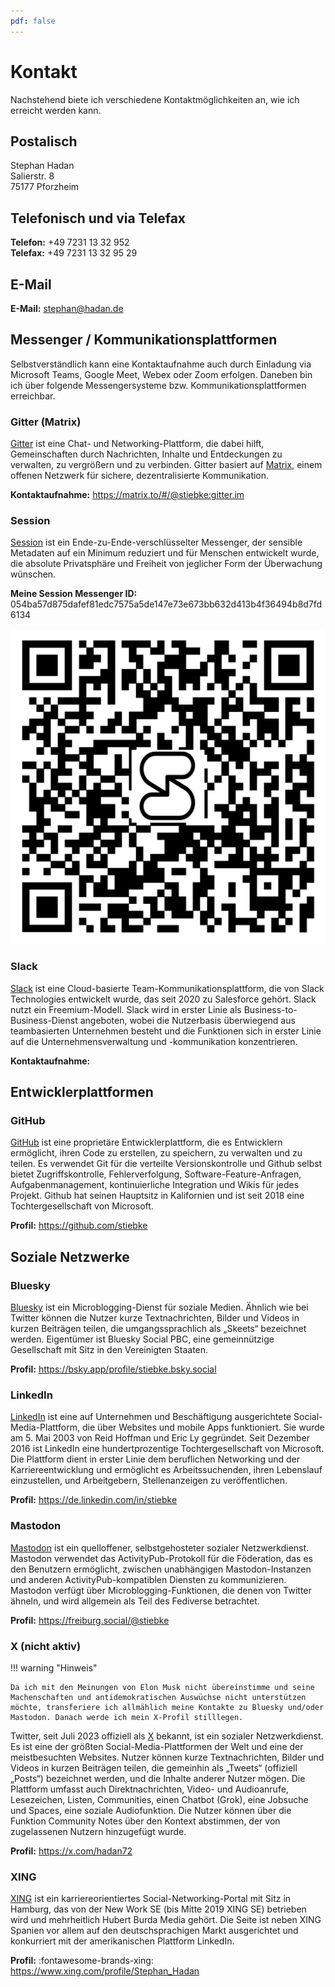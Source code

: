 ```yaml
---
pdf: false
---
```

# Kontakt

Nachstehend biete ich verschiedene Kontaktmöglichkeiten an, wie ich erreicht werden kann.

## Postalisch

Stephan Hadan<br />
Salierstr. 8<br />
75177 Pforzheim<br />

## Telefonisch und via Telefax

**Telefon:** +49 7231 13 32 952<br />
**Telefax:** +49 7231 13 32 95 29<br />

## E-Mail

**E-Mail:** stephan@hadan.de<br />

## Messenger / Kommunikationsplattformen

Selbstverständlich kann eine Kontaktaufnahme auch durch Einladung via Microsoft Teams, Google Meet, Webex oder Zoom erfolgen. Daneben bin ich über folgende Messengersysteme bzw. Kommunikationsplattformen erreichbar.

### Gitter (Matrix)

[Gitter](https://gitter.im) ist eine Chat- und Networking-Plattform, die dabei hilft, Gemeinschaften durch Nachrichten, Inhalte und Entdeckungen zu verwalten, zu vergrößern und zu verbinden. Gitter basiert auf [Matrix](https://matrix.org), einem offenen Netzwerk für sichere, dezentralisierte Kommunikation. 

**Kontaktaufnahme:** https://matrix.to/#/@stiebke:gitter.im

### Session

[Session](https://getsession.org) ist ein Ende-zu-Ende-verschlüsselter Messenger, der sensible Metadaten auf ein Minimum reduziert und für Menschen entwickelt wurde, die absolute Privatsphäre und Freiheit von jeglicher Form der Überwachung wünschen.

**Meine Session Messenger ID:** 054ba57d875dafef81edc7575a5de147e73e673bb632d413b4f36494b8d7fd6134

![QR Code zum Einscannen in der Session App](images/session-account-id.jpg)

### Slack

[Slack](https://slack.com/) ist eine Cloud-basierte Team-Kommunikationsplattform, die von Slack Technologies entwickelt wurde, das seit 2020 zu Salesforce gehört. Slack nutzt ein Freemium-Modell. Slack wird in erster Linie als Business-to-Business-Dienst angeboten, wobei die Nutzerbasis überwiegend aus teambasierten Unternehmen besteht und die Funktionen sich in erster Linie auf die Unternehmensverwaltung und -kommunikation konzentrieren.

**Kontaktaufnahme:**

## Entwicklerplattformen

### GitHub

[GitHub](https://github.com) ist eine proprietäre Entwicklerplattform, die es Entwicklern ermöglicht, ihren Code zu erstellen, zu speichern, zu verwalten und zu teilen. Es verwendet Git für die verteilte Versionskontrolle und Github selbst bietet Zugriffskontrolle, Fehlerverfolgung, Software-Feature-Anfragen, Aufgabenmanagement, kontinuierliche Integration und Wikis für jedes Projekt. Github hat seinen Hauptsitz in Kalifornien und ist seit 2018 eine Tochtergesellschaft von Microsoft.

**Profil:** https://github.com/stiebke

## Soziale Netzwerke

### Bluesky

[Bluesky](https://bsky.app/) ist ein Microblogging-Dienst für soziale Medien. Ähnlich wie bei Twitter können die Nutzer kurze Textnachrichten, Bilder und Videos in kurzen Beiträgen teilen, die umgangssprachlich als „Skeets“ bezeichnet werden. Eigentümer ist Bluesky Social PBC, eine gemeinnützige Gesellschaft mit Sitz in den Vereinigten Staaten.

**Profil:** https://bsky.app/profile/stiebke.bsky.social

### LinkedIn

[LinkedIn](https://www.linkedin.com/) ist eine auf Unternehmen und Beschäftigung ausgerichtete Social-Media-Plattform, die über Websites und mobile Apps funktioniert. Sie wurde am 5. Mai 2003 von Reid Hoffman und Eric Ly gegründet. Seit Dezember 2016 ist LinkedIn eine hundertprozentige Tochtergesellschaft von Microsoft. Die Plattform dient in erster Linie dem beruflichen Networking und der Karriereentwicklung und ermöglicht es Arbeitssuchenden, ihren Lebenslauf einzustellen, und Arbeitgebern, Stellenanzeigen zu veröffentlichen.

**Profil:** https://de.linkedin.com/in/stiebke

### Mastodon

[Mastodon](https://joinmastodon.org/) ist ein quelloffener, selbstgehosteter sozialer Netzwerkdienst. Mastodon verwendet das ActivityPub-Protokoll für die Föderation, das es den Benutzern ermöglicht, zwischen unabhängigen Mastodon-Instanzen und anderen ActivityPub-kompatiblen Diensten zu kommunizieren. Mastodon verfügt über Microblogging-Funktionen, die denen von Twitter ähneln, und wird allgemein als Teil des Fediverse betrachtet.

**Profil:** https://freiburg.social/@stiebke

### X (nicht aktiv)

!!! warning "Hinweis"

    Da ich mit den Meinungen von Elon Musk nicht übereinstimme und seine Machenschaften und antidemokratischen Auswüchse nicht unterstützen möchte, transferiere ich allmählich meine Kontakte zu Bluesky und/oder Mastodon. Danach werde ich mein X-Profil stilllegen.

Twitter, seit Juli 2023 offiziell als [X](https://x.com) bekannt, ist ein sozialer Netzwerkdienst. Es ist eine der größten Social-Media-Plattformen der Welt und eine der meistbesuchten Websites. Nutzer können kurze Textnachrichten, Bilder und Videos in kurzen Beiträgen teilen, die gemeinhin als „Tweets“ (offiziell „Posts“) bezeichnet werden, und die Inhalte anderer Nutzer mögen. Die Plattform umfasst auch Direktnachrichten, Video- und Audioanrufe, Lesezeichen, Listen, Communities, einen Chatbot (Grok), eine Jobsuche und Spaces, eine soziale Audiofunktion. Die Nutzer können über die Funktion Community Notes über den Kontext abstimmen, der von zugelassenen Nutzern hinzugefügt wurde.

**Profil:** https://x.com/hadan72

### XING

[XING](https://www.xing.com/) ist ein karriereorientiertes Social-Networking-Portal mit Sitz in Hamburg, das von der New Work SE (bis Mitte 2019 XING SE) betrieben wird und mehrheitlich Hubert Burda Media gehört. Die Seite ist neben XING Spanien vor allem auf den deutschsprachigen Markt ausgerichtet und konkurriert mit der amerikanischen Plattform LinkedIn.

**Profil:** :fontawesome-brands-xing: https://www.xing.com/profile/Stephan_Hadan